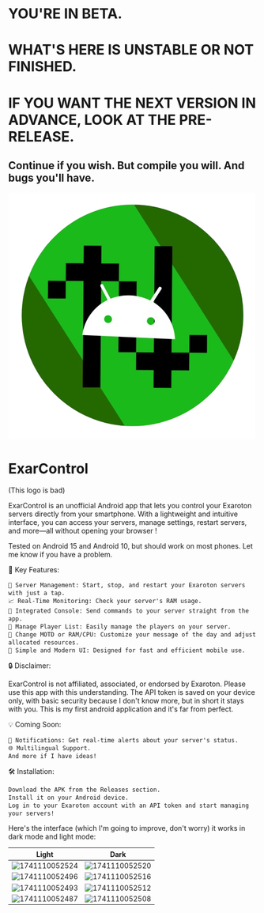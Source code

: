 # YOU'RE IN BETA.
# WHAT'S HERE IS UNSTABLE OR NOT FINISHED.
# IF YOU WANT THE NEXT VERSION IN ADVANCE, LOOK AT THE PRE-RELEASE.
## Continue if you wish. But compile you will. And bugs you'll have.


![Logo](https://github.com/Oh64/ExarControl/blob/master/app/src/main/res/drawable/logopng.png?raw=true)
# ExarControl 
(This logo is bad)

ExarControl is an unofficial Android app that lets you control your Exaroton servers directly from your smartphone. With a lightweight and intuitive interface, you can access your servers, manage settings, restart servers, and more—all without opening your browser !

Tested on Android 15 and Android 10, but should work on most phones. Let me know if you have a problem.

🚀 Key Features:

    📂 Server Management: Start, stop, and restart your Exaroton servers with just a tap.
    📈 Real-Time Monitoring: Check your server's RAM usage.
    💬 Integrated Console: Send commands to your server straight from the app.
    👥 Manage Player List: Easily manage the players on your server.
    🔄 Change MOTD or RAM/CPU: Customize your message of the day and adjust allocated resources.
    🎨 Simple and Modern UI: Designed for fast and efficient mobile use.

🔒 Disclaimer:

ExarControl is not affiliated, associated, or endorsed by Exaroton. Please use this app with this understanding.
The API token is saved on your device only, with basic security because I don't know more, but in short it stays with you.
This is my first android application and it's far from perfect.

💡 Coming Soon:

    🔔 Notifications: Get real-time alerts about your server's status.
    🌐 Multilingual Support.
    And more if I have ideas!

🛠️ Installation:

    Download the APK from the Releases section.
    Install it on your Android device.
    Log in to your Exaroton account with an API token and start managing your servers!

Here's the interface (which I'm going to improve, don't worry) it works in dark mode and light mode: 

| Light | Dark |
|-------|-------|
| ![1741110052524](https://github.com/user-attachments/assets/226284a7-8460-4aa5-b650-2d93019d21f1) | ![1741110052520](https://github.com/user-attachments/assets/b1c19c8b-af0d-4bca-a818-74e124f6b1dd) |
| ![1741110052496](https://github.com/user-attachments/assets/3a50e59d-0d62-4c70-b87a-7505f79ce7fa) | ![1741110052516](https://github.com/user-attachments/assets/70ae3a5c-1bbf-4ee9-8e49-8a5b926fe1be) |
| ![1741110052493](https://github.com/user-attachments/assets/895eb7d2-f121-46bd-98e2-b8ebdf5f260b) | ![1741110052512](https://github.com/user-attachments/assets/e3924a91-3921-47f6-abd9-7c8fbb61b150) |
| ![1741110052487](https://github.com/user-attachments/assets/c1aa7330-1e68-402c-9912-9084830890f9) | ![1741110052508](https://github.com/user-attachments/assets/b791828f-b762-437d-91f6-131452080693) |


